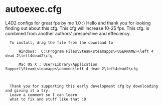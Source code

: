 # autoexec.cfg
L4D2 configs for great fps by me 1.0 :)
Hello and thank you for looking finding out about this cfg. This cfg will increase 10-25 fps.
      This cfg. is combined from another authors' prespective and effeciency.
      
      To install, drag the file from the download to 
          
          Windows:  C:\Program Files\Steam\steamapps\<USERNAME>\left 4 dead 2\left4dead2\cfg
          
          Mac OS X : User\Library\Application Support\Steam\steamapps\common\left 4 dead 2\left4dead2\cfg
          
      
      
      Thank you for supporting this early development cfg by downloading and giving it a try. 
      Leave a comment so I can learn
      what to fix and stuff like that :D
      
      
